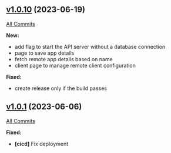 ## [v1.0.10](https://github.com/mehiX/sec-checklist/releases/tag/1.0.10) (2023-06-19)
[All Commits](https://github.com/mehiX/sec-checklist/compare/1.0.1...v1.0.8)

**New:**
- add flag to start the API server without a database connection
- page to save app details
- fetch remote app details based on name
- client page to manage remote client configuration

**Fixed:**
- create release only if the build passes


## [v1.0.1](https://github.com/mehiX/sec-checklist/releases/tag/1.0.1) (2023-06-06)
[All Commits](https://github.com/mehiX/sec-checklist/compare/1.0.0...v1.0.1)

**Fixed:**
- **[cicd]** Fix deployment
